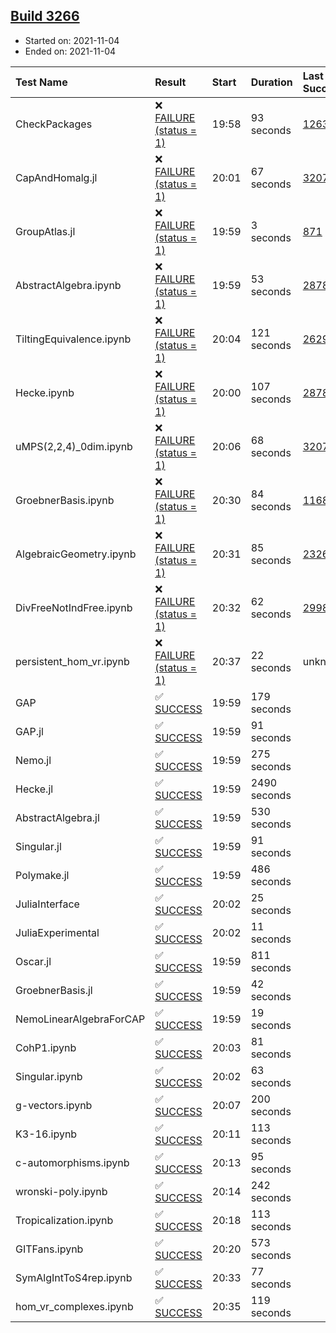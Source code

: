 ## [Build 3266](https://oscarci.mathematik.uni-kl.de/job/oscar-stable/3266/)

* Started on: 2021-11-04
* Ended on: 2021-11-04

| Test Name    | Result | Start | Duration | Last Success | First Failure |
|:-------------|:-------|:------|:---------|:-------------|:--------------|
| CheckPackages | ❌ [FAILURE (status = 1)](https://oscarci.mathematik.uni-kl.de/job/oscar-stable/3266/artifact/logs/build-3266/CheckPackages.log) | 19:58 | 93 seconds | [1263](https://oscarci.mathematik.uni-kl.de/job/oscar-stable/1263/) | [1264](https://oscarci.mathematik.uni-kl.de/job/oscar-stable/1264/) |
| CapAndHomalg.jl | ❌ [FAILURE (status = 1)](https://oscarci.mathematik.uni-kl.de/job/oscar-stable/3266/artifact/logs/build-3266/CapAndHomalg.jl.log) | 20:01 | 67 seconds | [3207](https://oscarci.mathematik.uni-kl.de/job/oscar-stable/3207/) | [3208](https://oscarci.mathematik.uni-kl.de/job/oscar-stable/3208/) |
| GroupAtlas.jl | ❌ [FAILURE (status = 1)](https://oscarci.mathematik.uni-kl.de/job/oscar-stable/3266/artifact/logs/build-3266/GroupAtlas.jl.log) | 19:59 | 3 seconds | [871](https://oscarci.mathematik.uni-kl.de/job/oscar-stable/871/) | [872](https://oscarci.mathematik.uni-kl.de/job/oscar-stable/872/) |
| AbstractAlgebra.ipynb | ❌ [FAILURE (status = 1)](https://oscarci.mathematik.uni-kl.de/job/oscar-stable/3266/artifact/logs/build-3266/AbstractAlgebra.ipynb.log) | 19:59 | 53 seconds | [2878](https://oscarci.mathematik.uni-kl.de/job/oscar-stable/2878/) | [2879](https://oscarci.mathematik.uni-kl.de/job/oscar-stable/2879/) |
| TiltingEquivalence.ipynb | ❌ [FAILURE (status = 1)](https://oscarci.mathematik.uni-kl.de/job/oscar-stable/3266/artifact/logs/build-3266/TiltingEquivalence.ipynb.log) | 20:04 | 121 seconds | [2629](https://oscarci.mathematik.uni-kl.de/job/oscar-stable/2629/) | [2630](https://oscarci.mathematik.uni-kl.de/job/oscar-stable/2630/) |
| Hecke.ipynb | ❌ [FAILURE (status = 1)](https://oscarci.mathematik.uni-kl.de/job/oscar-stable/3266/artifact/logs/build-3266/Hecke.ipynb.log) | 20:00 | 107 seconds | [2878](https://oscarci.mathematik.uni-kl.de/job/oscar-stable/2878/) | [2879](https://oscarci.mathematik.uni-kl.de/job/oscar-stable/2879/) |
| uMPS(2,2,4)_0dim.ipynb | ❌ [FAILURE (status = 1)](https://oscarci.mathematik.uni-kl.de/job/oscar-stable/3266/artifact/logs/build-3266/uMPS-2-2-4-_0dim.ipynb.log) | 20:06 | 68 seconds | [3207](https://oscarci.mathematik.uni-kl.de/job/oscar-stable/3207/) | [3208](https://oscarci.mathematik.uni-kl.de/job/oscar-stable/3208/) |
| GroebnerBasis.ipynb | ❌ [FAILURE (status = 1)](https://oscarci.mathematik.uni-kl.de/job/oscar-stable/3266/artifact/logs/build-3266/GroebnerBasis.ipynb.log) | 20:30 | 84 seconds | [1168](https://oscarci.mathematik.uni-kl.de/job/oscar-stable/1168/) | [1169](https://oscarci.mathematik.uni-kl.de/job/oscar-stable/1169/) |
| AlgebraicGeometry.ipynb | ❌ [FAILURE (status = 1)](https://oscarci.mathematik.uni-kl.de/job/oscar-stable/3266/artifact/logs/build-3266/AlgebraicGeometry.ipynb.log) | 20:31 | 85 seconds | [2326](https://oscarci.mathematik.uni-kl.de/job/oscar-stable/2326/) | [2327](https://oscarci.mathematik.uni-kl.de/job/oscar-stable/2327/) |
| DivFreeNotIndFree.ipynb | ❌ [FAILURE (status = 1)](https://oscarci.mathematik.uni-kl.de/job/oscar-stable/3266/artifact/logs/build-3266/DivFreeNotIndFree.ipynb.log) | 20:32 | 62 seconds | [2998](https://oscarci.mathematik.uni-kl.de/job/oscar-stable/2998/) | [2999](https://oscarci.mathematik.uni-kl.de/job/oscar-stable/2999/) |
| persistent_hom_vr.ipynb | ❌ [FAILURE (status = 1)](https://oscarci.mathematik.uni-kl.de/job/oscar-stable/3266/artifact/logs/build-3266/persistent_hom_vr.ipynb.log) | 20:37 | 22 seconds | unknown | unknown |
| GAP | ✅ [SUCCESS](https://oscarci.mathematik.uni-kl.de/job/oscar-stable/3266/artifact/logs/build-3266/GAP.log) | 19:59 | 179 seconds |  |  |
| GAP.jl | ✅ [SUCCESS](https://oscarci.mathematik.uni-kl.de/job/oscar-stable/3266/artifact/logs/build-3266/GAP.jl.log) | 19:59 | 91 seconds |  |  |
| Nemo.jl | ✅ [SUCCESS](https://oscarci.mathematik.uni-kl.de/job/oscar-stable/3266/artifact/logs/build-3266/Nemo.jl.log) | 19:59 | 275 seconds |  |  |
| Hecke.jl | ✅ [SUCCESS](https://oscarci.mathematik.uni-kl.de/job/oscar-stable/3266/artifact/logs/build-3266/Hecke.jl.log) | 19:59 | 2490 seconds |  |  |
| AbstractAlgebra.jl | ✅ [SUCCESS](https://oscarci.mathematik.uni-kl.de/job/oscar-stable/3266/artifact/logs/build-3266/AbstractAlgebra.jl.log) | 19:59 | 530 seconds |  |  |
| Singular.jl | ✅ [SUCCESS](https://oscarci.mathematik.uni-kl.de/job/oscar-stable/3266/artifact/logs/build-3266/Singular.jl.log) | 19:59 | 91 seconds |  |  |
| Polymake.jl | ✅ [SUCCESS](https://oscarci.mathematik.uni-kl.de/job/oscar-stable/3266/artifact/logs/build-3266/Polymake.jl.log) | 19:59 | 486 seconds |  |  |
| JuliaInterface | ✅ [SUCCESS](https://oscarci.mathematik.uni-kl.de/job/oscar-stable/3266/artifact/logs/build-3266/JuliaInterface.log) | 20:02 | 25 seconds |  |  |
| JuliaExperimental | ✅ [SUCCESS](https://oscarci.mathematik.uni-kl.de/job/oscar-stable/3266/artifact/logs/build-3266/JuliaExperimental.log) | 20:02 | 11 seconds |  |  |
| Oscar.jl | ✅ [SUCCESS](https://oscarci.mathematik.uni-kl.de/job/oscar-stable/3266/artifact/logs/build-3266/Oscar.jl.log) | 19:59 | 811 seconds |  |  |
| GroebnerBasis.jl | ✅ [SUCCESS](https://oscarci.mathematik.uni-kl.de/job/oscar-stable/3266/artifact/logs/build-3266/GroebnerBasis.jl.log) | 19:59 | 42 seconds |  |  |
| NemoLinearAlgebraForCAP | ✅ [SUCCESS](https://oscarci.mathematik.uni-kl.de/job/oscar-stable/3266/artifact/logs/build-3266/NemoLinearAlgebraForCAP.log) | 19:59 | 19 seconds |  |  |
| CohP1.ipynb | ✅ [SUCCESS](https://oscarci.mathematik.uni-kl.de/job/oscar-stable/3266/artifact/logs/build-3266/CohP1.ipynb.log) | 20:03 | 81 seconds |  |  |
| Singular.ipynb | ✅ [SUCCESS](https://oscarci.mathematik.uni-kl.de/job/oscar-stable/3266/artifact/logs/build-3266/Singular.ipynb.log) | 20:02 | 63 seconds |  |  |
| g-vectors.ipynb | ✅ [SUCCESS](https://oscarci.mathematik.uni-kl.de/job/oscar-stable/3266/artifact/logs/build-3266/g-vectors.ipynb.log) | 20:07 | 200 seconds |  |  |
| K3-16.ipynb | ✅ [SUCCESS](https://oscarci.mathematik.uni-kl.de/job/oscar-stable/3266/artifact/logs/build-3266/K3-16.ipynb.log) | 20:11 | 113 seconds |  |  |
| c-automorphisms.ipynb | ✅ [SUCCESS](https://oscarci.mathematik.uni-kl.de/job/oscar-stable/3266/artifact/logs/build-3266/c-automorphisms.ipynb.log) | 20:13 | 95 seconds |  |  |
| wronski-poly.ipynb | ✅ [SUCCESS](https://oscarci.mathematik.uni-kl.de/job/oscar-stable/3266/artifact/logs/build-3266/wronski-poly.ipynb.log) | 20:14 | 242 seconds |  |  |
| Tropicalization.ipynb | ✅ [SUCCESS](https://oscarci.mathematik.uni-kl.de/job/oscar-stable/3266/artifact/logs/build-3266/Tropicalization.ipynb.log) | 20:18 | 113 seconds |  |  |
| GITFans.ipynb | ✅ [SUCCESS](https://oscarci.mathematik.uni-kl.de/job/oscar-stable/3266/artifact/logs/build-3266/GITFans.ipynb.log) | 20:20 | 573 seconds |  |  |
| SymAlgIntToS4rep.ipynb | ✅ [SUCCESS](https://oscarci.mathematik.uni-kl.de/job/oscar-stable/3266/artifact/logs/build-3266/SymAlgIntToS4rep.ipynb.log) | 20:33 | 77 seconds |  |  |
| hom_vr_complexes.ipynb | ✅ [SUCCESS](https://oscarci.mathematik.uni-kl.de/job/oscar-stable/3266/artifact/logs/build-3266/hom_vr_complexes.ipynb.log) | 20:35 | 119 seconds |  |  |
